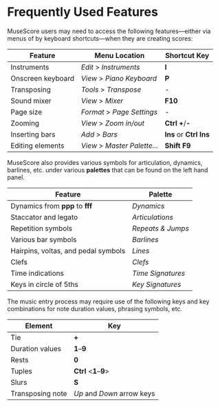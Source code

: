 # Frequently Used Features

MuseScore users may need to access the following features&mdash;either via menus of by keyboard shortcuts&mdash;when they are creating scores:

|Feature|Menu Location|Shortcut Key|
|---|---|---|
Instruments|_Edit_ > _Instruments_|__I__|
|Onscreen keyboard|_View_ > _Piano Keyboard_|__P__|
|Transposing|_Tools_ > _Transpose_|-|
|Sound mixer|_View_ > _Mixer_|__F10__|
|Page size|_Format_ > _Page Settings_|-|
|Zooming|_View_ > _Zoom in/out_|__Ctrl__ __+__/__-__|
|Inserting bars|_Add_ > _Bars_|__Ins__ or __Ctrl__ __Ins__|
|Editing elements|_View_ > _Master Palette..._|__Shift__ __F9__|

MuseScore also provides various symbols for articulation, dynamics, barlines, etc. under various __palettes__ that can be found on the left hand panel.

|Feature|Palette|
|---|---|
|Dynamics from __ppp__ to __fff__|_Dynamics_|
|Staccator and legato|_Articulations_|
|Repetition symbols|_Repeats & Jumps_|
|Various bar symbols|_Barlines_|
Hairpins, voltas, and pedal symbols|_Lines_|
|Clefs|_Clefs_|
|Time indications|_Time Signatures_|
|Keys in circle of 5ths|_Key Signatures_|

The music entry process may require use of the following keys and key combinations for note duration values, phrasing symbols, etc.

|Element|Key|
|---|---|
|Tie|__+__|
|Duration values|__1__&ndash;__9__|
|Rests|__0__|
|Tuples|__Ctrl__ <__1__&ndash;__9__>|
|Slurs|__S__|
|Transposing note|_Up_ and _Down_ arrow keys|
